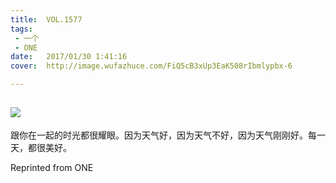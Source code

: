 ```yaml
---
title:	VOL.1577
tags:
 - 一个
 - ONE
date:	2017/01/30 1:41:16
cover:	http://image.wufazhuce.com/FiQ5cB3xUp3EaK508rIbmlypbx-6

---
```

![](http://image.wufazhuce.com/FiQ5cB3xUp3EaK508rIbmlypbx-6)
---

跟你在一起的时光都很耀眼。因为天气好，因为天气不好，因为天气刚刚好。每一天，都很美好。
 
Reprinted from ONE
